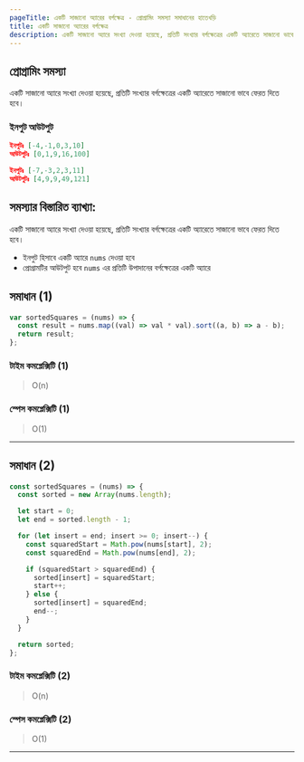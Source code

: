 ```yaml
---
pageTitle: একটি সাজানো অ্যারের বর্গক্ষেত্র - প্রোগ্রামিং সমস্যা সমাধানের হাতেখড়ি
title: একটি সাজানো অ্যারের বর্গক্ষেত্র
description: একটি সাজানো অ্যারে সংখ্যা দেওয়া হয়েছে, প্রতিটি সংখ্যার বর্গক্ষেত্রের একটি অ্যারেতে সাজানো ভাবে ফেরত দিতে হবে।
---
```


## প্রোগ্রামিং সমস্যা

একটি সাজানো অ্যারে সংখ্যা দেওয়া হয়েছে, প্রতিটি সংখ্যার বর্গক্ষেত্রের একটি অ্যারেতে সাজানো ভাবে ফেরত দিতে হবে।

### ইনপুট আউটপুট

```json
ইনপুটঃ [-4,-1,0,3,10]
আউটপুটঃ [0,1,9,16,100]

ইনপুটঃ [-7,-3,2,3,11]
আউটপুটঃ [4,9,9,49,121]

```

## সমস্যার বিস্তারিত ব্যাখ্যা:

একটি সাজানো অ্যারে সংখ্যা দেওয়া হয়েছে, প্রতিটি সংখ্যার বর্গক্ষেত্রের একটি অ্যারেতে সাজানো ভাবে ফেরত দিতে হবে।

- ইনপুট হিসাবে একটি অ্যারে `nums` দেওয়া হবে
- প্রোগ্রামটির আউটপুট হবে `nums` এর প্রতিটি উপাদানের বর্গক্ষেত্রের একটি অ্যারে

## সমাধান (1)

```js
var sortedSquares = (nums) => {
  const result = nums.map((val) => val * val).sort((a, b) => a - b);
  return result;
};
```

### টাইম কমপ্লেক্সিটি (1)

> O(n)

### স্পেস কমপ্লেক্সিটি (1)

> O(1)

---

## সমাধান (2)

```js
const sortedSquares = (nums) => {
  const sorted = new Array(nums.length);

  let start = 0;
  let end = sorted.length - 1;

  for (let insert = end; insert >= 0; insert--) {
    const squaredStart = Math.pow(nums[start], 2);
    const squaredEnd = Math.pow(nums[end], 2);

    if (squaredStart > squaredEnd) {
      sorted[insert] = squaredStart;
      start++;
    } else {
      sorted[insert] = squaredEnd;
      end--;
    }
  }

  return sorted;
};
```

### টাইম কমপ্লেক্সিটি (2)

> O(n)

### স্পেস কমপ্লেক্সিটি (2)

> O(1)

---
